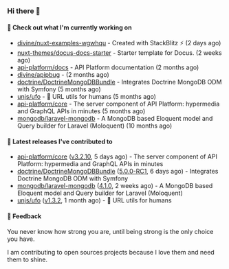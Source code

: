 ### Hi there 👋

#### 👷 Check out what I'm currently working on

- [divine/nuxt-examples-wgwhqu](https://github.com/divine/nuxt-examples-wgwhqu) - Created with StackBlitz ⚡️ (2 days ago)
- [nuxt-themes/docus-docs-starter](https://github.com/nuxt-themes/docus-docs-starter) - Starter template for Docus. (2 weeks ago)
- [api-platform/docs](https://github.com/api-platform/docs) - API Platform documentation (2 months ago)
- [divine/apipbug](https://github.com/divine/apipbug) -  (2 months ago)
- [doctrine/DoctrineMongoDBBundle](https://github.com/doctrine/DoctrineMongoDBBundle) - Integrates Doctrine MongoDB ODM with Symfony (5 months ago)
- [unjs/ufo](https://github.com/unjs/ufo) - 🔗 URL utils for humans (5 months ago)
- [api-platform/core](https://github.com/api-platform/core) - The server component of API Platform: hypermedia and GraphQL APIs in minutes (5 months ago)
- [mongodb/laravel-mongodb](https://github.com/mongodb/laravel-mongodb) - A MongoDB based Eloquent model and Query builder for Laravel (Moloquent) (10 months ago)

#### 🔭 Latest releases I've contributed to

- [api-platform/core](https://github.com/api-platform/core) ([v3.2.10](https://github.com/api-platform/core/releases/tag/v3.2.10), 5 days ago) - The server component of API Platform: hypermedia and GraphQL APIs in minutes
- [doctrine/DoctrineMongoDBBundle](https://github.com/doctrine/DoctrineMongoDBBundle) ([5.0.0-RC1](https://github.com/doctrine/DoctrineMongoDBBundle/releases/tag/5.0.0-RC1), 6 days ago) - Integrates Doctrine MongoDB ODM with Symfony
- [mongodb/laravel-mongodb](https://github.com/mongodb/laravel-mongodb) ([4.1.0](https://github.com/mongodb/laravel-mongodb/releases/tag/4.1.0), 2 weeks ago) - A MongoDB based Eloquent model and Query builder for Laravel (Moloquent)
- [unjs/ufo](https://github.com/unjs/ufo) ([v1.3.2](https://github.com/unjs/ufo/releases/tag/v1.3.2), 1 month ago) - 🔗 URL utils for humans

#### 💬 Feedback
You never know how strong you are, until being strong is the only choice you have.

I am contributing to open sources projects because I love them and need them to shine.
